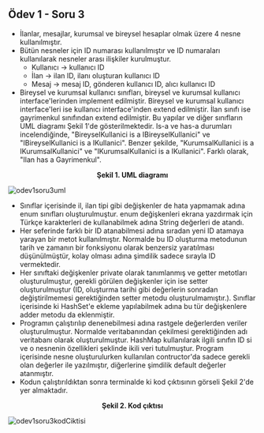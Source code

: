 ## Ödev 1 - Soru 3

- İlanlar, mesajlar, kurumsal ve bireysel hesaplar olmak üzere 4 nesne kullanılmıştır.
- Bütün nesneler için ID numarası kullanılmıştır ve ID numaraları kullanılarak nesneler arası ilişkiler kurulmuştur. 
  - Kullanıcı -> kullanıcı ID
  - İlan -> ilan ID, ilanı oluşturan kullanıcı ID
  - Mesaj -> mesaj ID, gönderen kullanıcı ID, alıcı kullanıcı ID
- Bireysel ve kurumsal kullanıcı sınıfları, bireysel ve kurumsal kullanıcı interface'lerinden implement edilmiştir. Bireysel ve kurumsal kullanıcı interface'leri ise kullanıcı interface'inden extend edilmiştir. İlan sınıfı ise gayrimenkul sınıfından extend edilmiştir. Bu yapılar ve diğer sınıfların UML diagramı Şekil 1'de gösterilmektedir. Is-a ve has-a durumları incelendiğinde, "BireyselKullanici is a IBireyselKullanici" ve "IBireyselKullanici is a IKullanici". Benzer şekilde, "KurumsalKullanici is a IKurumsalKullanici" ve "IKurumsalKullanici is a IKullanici".  Farklı olarak, "Ilan has a Gayrimenkul".



<center><b>Şekil 1. UML diagramı</b></center>

![odev1soru3uml](\sekiller\odev1soru3uml.png)

- Sınıflar içerisinde il, ilan tipi gibi değişkenler de hata yapmamak adına enum sınıfları oluşturulmuştur. enum değişkenleri ekrana yazdırmak için Türkçe karakterleri de kullanabilmek adına String değerleri de atandı.
- Her seferinde farklı bir ID atanabilmesi adına sıradan yeni ID atamaya yarayan bir metot kullanılmıştır. Normalde bu ID oluşturma metodunun tarih ve zamanın bir fonksiyonu olarak benzersiz yaratılması düşünülmüştür, kolay olması adına şimdilik sadece sırayla ID vermektedir.
- Her sınıftaki değişkenler private olarak tanımlanmış ve getter metotları oluşturulmuştur, gerekli görülen değişkenler için ise setter oluşturulmuştur (ID, oluşturma tarihi gibi değerlerin sonradan değiştirilmemesi gerektiğinden setter metodu oluşturulmamıştır.). Sınıflar içerisinde ki HashSet'e ekleme yapılabilmek adına bu tür değişkenlere adder metodu da eklenmiştir.
- Programın çalıştırılıp denenebilmesi adına rastgele değerlerden veriler oluşturulmuştur. Normalde veritabanından çekilmesi gerektiğinden adı veritabanı olarak oluşturulmuştur. HashMap kullanılarak ilgili sınıfın ID si ve o nesnenin özellikleri şeklinde ikili veri tutulmuştur. Program içerisinde nesne oluşturulurken kullanılan contructor'da sadece gerekli olan değerler ile yazılmıştır, diğerlerine şimdilik default değerler atanmıştır.
- Kodun çalıştırıldıktan sonra terminalde ki kod çıktısının görseli Şekil 2'de yer almaktadır.



<center><b>Şekil 2. Kod çıktısı</b></center>

![odev1soru3kodCiktisi](\sekiller\odev1soru3kodCiktisi.PNG)


